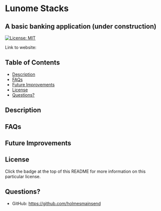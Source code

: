 # Lunome Stacks
## A basic banking application (under construction)

[![License: MIT](https://img.shields.io/badge/License-MIT-yellow.svg)](https://opensource.org/licenses/MIT)

<!-- ![Screenshot of Website]() -->

Link to website: 

  ## Table of Contents
  * [Description](#description)
  * [FAQs](#faq)
  * [Future Improvements](#futureimprovements)
  * [License](#license)
  * [Questions?](#questions?)


## Description



## FAQs



## Future Improvements



## License
  Click the badge at the top of this README for more information on this particular license.


## Questions?
  * GitHub: https://github.com/holmesmainsend
